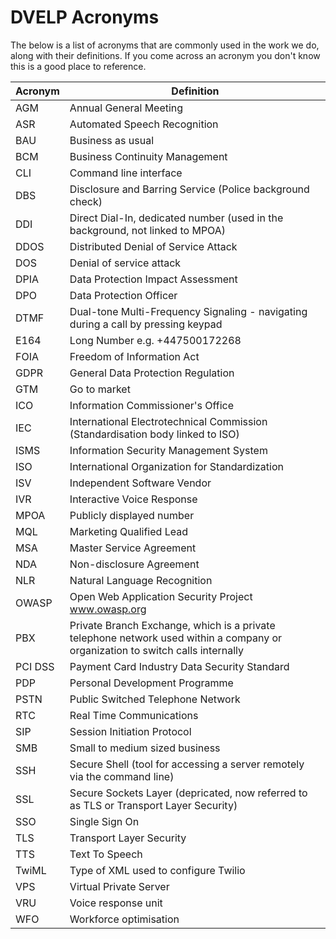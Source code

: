 # DVELP Acronyms

The below is a list of acronyms that are commonly used in the work we do, along
with their definitions. If you come across an acronym you don't know this is a
good place to reference.

| Acronym | Definition |
| --- | --- |
| AGM | Annual General Meeting |
| ASR | Automated Speech Recognition |
| BAU | Business as usual |
| BCM | Business Continuity Management |
| CLI | Command line interface |
| DBS | Disclosure and Barring Service (Police background check) |
| DDI | Direct Dial-In, dedicated number (used in the background, not linked to MPOA) |
| DDOS | Distributed Denial of Service Attack |
| DOS | Denial of service attack |
| DPIA | Data Protection Impact Assessment |
| DPO | Data Protection Officer |
| DTMF | Dual-tone Multi-Frequency Signaling - navigating during a call by pressing keypad |
| E164 | Long Number e.g. +447500172268 |
| FOIA | Freedom of Information Act |
| GDPR | General Data Protection Regulation |
| GTM | Go to market |
| ICO | Information Commissioner's Office |
| IEC | International Electrotechnical Commission (Standardisation body linked to ISO) |
| ISMS | Information Security Management System |
| ISO | International Organization for Standardization |
| ISV | Independent Software Vendor |
| IVR | Interactive Voice Response |
| MPOA | Publicly displayed number |
| MQL | Marketing Qualified Lead |
| MSA | Master Service Agreement |
| NDA | Non-disclosure Agreement |
| NLR | Natural Language Recognition |
| OWASP | Open Web Application Security Project www.owasp.org |
| PBX | Private Branch Exchange, which is a private telephone network used within a company or organization to switch calls internally |
| PCI DSS | Payment Card Industry Data Security Standard  |
| PDP | Personal Development Programme |
| PSTN | Public Switched Telephone Network |
| RTC | Real Time Communications |
| SIP | Session Initiation Protocol |
| SMB | Small to medium sized business |
| SSH | Secure Shell (tool for accessing a server remotely via the command line) |
| SSL | Secure Sockets Layer (depricated, now referred to as TLS or Transport Layer Security) |
| SSO | Single Sign On  |
| TLS | Transport Layer Security  |
| TTS | Text To Speech |
| TwiML | Type of XML used to configure Twilio |
| VPS | Virtual Private Server |
| VRU | Voice response unit |
| WFO | Workforce optimisation  |
